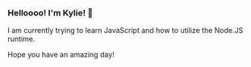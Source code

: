 ### Helloooo! I'm Kylie! 👋

I am currently trying to learn JavaScript and how to utilize the Node.JS runtime.

Hope you have an amazing day!
